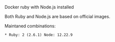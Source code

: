 Docker ruby with Node.js installed

Both Ruby and Node.js are based on official images.

Maintaned combinations:

    * Ruby: 2 (2.6.1) Node: 12.22.9
